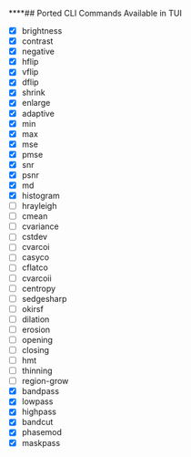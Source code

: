 ****## Ported CLI Commands Available in TUI
- [X] brightness
- [X] contrast
- [X] negative
- [X] hflip
- [X] vflip
- [X] dflip
- [X] shrink
- [X] enlarge
- [X] adaptive
- [X] min
- [X] max
- [X] mse
- [X] pmse
- [X] snr
- [X] psnr
- [X] md
- [X] histogram
- [ ] hrayleigh
- [ ] cmean
- [ ] cvariance
- [ ] cstdev
- [ ] cvarcoi
- [ ] casyco
- [ ] cflatco
- [ ] cvarcoii
- [ ] centropy
- [ ] sedgesharp
- [ ] okirsf
- [ ] dilation
- [ ] erosion
- [ ] opening
- [ ] closing
- [ ] hmt
- [ ] thinning
- [ ] region-grow
- [X] bandpass
- [X] lowpass
- [X] highpass
- [X] bandcut
- [X] phasemod
- [X] maskpass